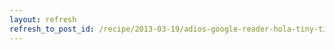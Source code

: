```yaml
---
layout: refresh
refresh_to_post_id: /recipe/2013-03-19/adios-google-reader-hola-tiny-tiny-rss
---
```

